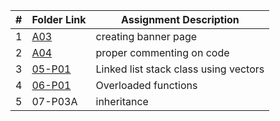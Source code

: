 |   #   | Folder Link                                                                              | Assignment Description                |
| :---: | ---------------------------------------------------------------------------------------- | ------------------------------------- |
|   1   | [A03](https://github.com/dmreyescoy03/2143-OOP-ReyesCoy/tree/main/Assignments/A03)       | creating banner page                  |
|   2   | [A04](https://github.com/dmreyescoy03/2143-OOP-ReyesCoy/tree/main/Assignments/A04)       | proper commenting on code             |
|   3   | [05-P01](https://github.com/dmreyescoy03/2143-OOP-ReyesCoy/tree/main/Assignments/05-P01) | Linked list stack class using vectors |
|   4   | [06-P01](https://github.com/dmreyescoy03/2143-OOP-ReyesCoy/tree/main/Assignments/06-P02) | Overloaded functions                  |
|   5   | 07-P03A                                                                                  | inheritance                           |
